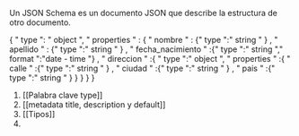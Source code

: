 Un JSON Schema es un documento JSON que describe la estructura de otro documento.

{ " type ": " object ",
	" properties " : { " nombre " : {" type ":" string " } ,
	 " apellido " : {" type ":" string " } ,
	  " fecha_nacimiento " :{" type ":" string "," format ":"date - time "} ,
	  " direccion " :{ 
			  " type ":" object ", 
			  " properties " :{ " calle " :{" type ":" string " } ,
			   " ciudad " :{" type ":" string " } ,
			    " pais " :{" type ":" string " }
			}
		}
	 }
 }

1.  [[Palabra clave type]]
2. [[metadata title, description y default]]
3. [[Tipos]]
4. 
